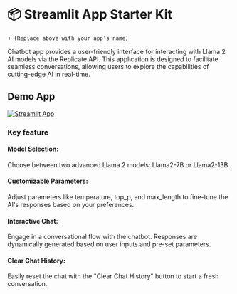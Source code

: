 # 📦 Streamlit App Starter Kit 
```
⬆️ (Replace above with your app's name)
```

Chatbot app provides a user-friendly interface for interacting with Llama 2 AI models via the Replicate API. This application is designed to facilitate seamless conversations, allowing users to explore the capabilities of cutting-edge AI in real-time.

## Demo App

[![Streamlit App](https://static.streamlit.io/badges/streamlit_badge_black_white.svg)](https://chat-app-ai.streamlit.app/)


### Key feature


#### Model Selection:

Choose between two advanced Llama 2 models: Llama2-7B or Llama2-13B.

#### Customizable Parameters:

Adjust parameters like temperature, top_p, and max_length to fine-tune the AI's responses based on your preferences.

#### Interactive Chat:

Engage in a conversational flow with the chatbot. Responses are dynamically generated based on user inputs and pre-set parameters.

#### Clear Chat History:

Easily reset the chat with the "Clear Chat History" button to start a fresh conversation.


